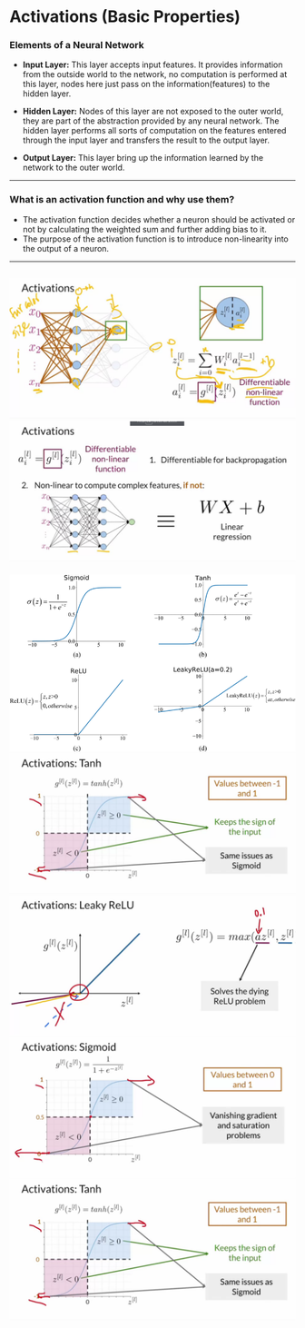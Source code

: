 # Activations (Basic Properties)

### Elements of a Neural Network 

- **Input Layer:** This layer accepts input features. It provides information from the outside world to the network, no computation is performed at this layer, nodes here just pass on the information(features) to the hidden layer. 

- **Hidden Layer:** Nodes of this layer are not exposed to the outer world, they are part of the abstraction provided by any neural network. The hidden layer performs all sorts of computation on the features entered through the input layer and transfers the result to the output layer. 

- **Output Layer:** This layer bring up the information learned by the network to the outer world.

-------------------------------------------------------------------------------------------------------------
### What is an activation function and why use them? 

- The activation function decides whether a neuron should be activated or not by calculating the weighted sum and further adding bias to it.
- The purpose of the activation function is to introduce non-linearity into the output of a neuron. 

--------------------------------------------------------------------------------------------------------------
![image1](https://github.com/AyaKhaledYousef/Generative-Adversarial-Networks-GANs-Specialization/blob/main/1-Build%20Basic%20Generative%20Adversarial%20Networks%20(GANs)/Week2/images/1.png)
![image2](https://github.com/AyaKhaledYousef/Generative-Adversarial-Networks-GANs-Specialization/blob/main/1-Build%20Basic%20Generative%20Adversarial%20Networks%20(GANs)/Week2/images/2.png)
---------------------------------------------------------------------------------------------------------------
![image3](https://github.com/AyaKhaledYousef/Generative-Adversarial-Networks-GANs-Specialization/blob/main/1-Build%20Basic%20Generative%20Adversarial%20Networks%20(GANs)/Week2/images/3.ppm)
![image8](https://github.com/AyaKhaledYousef/Generative-Adversarial-Networks-GANs-Specialization/blob/main/1-Build%20Basic%20Generative%20Adversarial%20Networks%20(GANs)/Week2/images/8.png)
![image5](https://github.com/AyaKhaledYousef/Generative-Adversarial-Networks-GANs-Specialization/blob/main/1-Build%20Basic%20Generative%20Adversarial%20Networks%20(GANs)/Week2/images/5.png)
![image6](https://github.com/AyaKhaledYousef/Generative-Adversarial-Networks-GANs-Specialization/blob/main/1-Build%20Basic%20Generative%20Adversarial%20Networks%20(GANs)/Week2/images/6.png)
![image7](https://github.com/AyaKhaledYousef/Generative-Adversarial-Networks-GANs-Specialization/blob/main/1-Build%20Basic%20Generative%20Adversarial%20Networks%20(GANs)/Week2/images/7.png)

